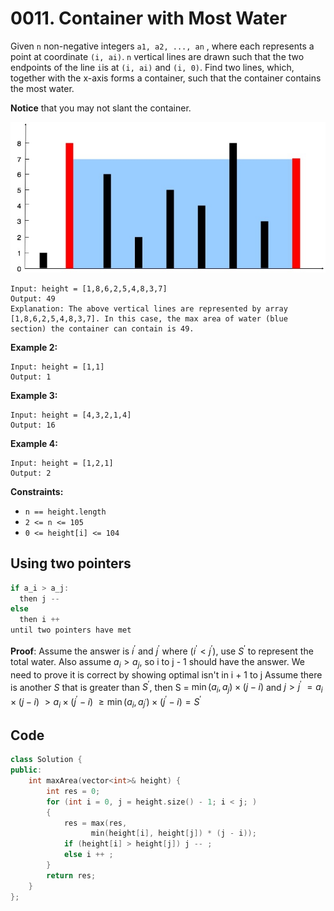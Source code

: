 # 0011. Container with Most Water

Given `n` non-negative integers `a1, a2, ..., an` , where each represents a point at coordinate `(i, ai)`. `n` vertical lines are drawn such that the two endpoints of the line `i`is at `(i, ai)` and `(i, 0)`. Find two lines, which, together with the x-axis forms a container, such that the container contains the most water.

**Notice** that you may not slant the container.

![IMAGE](resources/CDA8BA71FF952A827505C8632817A20D.jpg)

```
Input: height = [1,8,6,2,5,4,8,3,7]
Output: 49
Explanation: The above vertical lines are represented by array [1,8,6,2,5,4,8,3,7]. In this case, the max area of water (blue section) the container can contain is 49.
```

**Example 2:**

```
Input: height = [1,1]
Output: 1
```

**Example 3:**

```
Input: height = [4,3,2,1,4]
Output: 16
```

**Example 4:**

```
Input: height = [1,2,1]
Output: 2
```

 

**Constraints:**

- `n == height.length`
- `2 <= n <= 105`
- `0 <= height[i] <= 104`

## Using two pointers

```c
if a_i > a_j:
  then j --
else
  then i ++
until two pointers have met 
```

**Proof**:
Assume the answer is $i^{'}$ and $j^{'}$ where $(i^{'} < j^{'})$, use $S^{'}$ to represent the total water. Also assume $a_i > a_j$, so i to j - 1 should have the answer. We need to prove it is correct by showing optimal isn't in i + 1 to j
Assume there is another $S$ that is greater than $S^{'}$, then
S = $\min(a_i, a_j) \times (j - i)$ and $j > j^{'}$
$= a_i \times (j - i)$
$> a_i \times (j^{'} - i)$
$\geqslant \min(a_i, a_{j^{'}}) \times (j^{'} - i) = S^{'}$

## Code

```c++
class Solution {
public:
    int maxArea(vector<int>& height) {
        int res = 0;
        for (int i = 0, j = height.size() - 1; i < j; )
        {
            res = max(res, 
                  min(height[i], height[j]) * (j - i));
            if (height[i] > height[j]) j -- ;
            else i ++ ;
        }
        return res;
    }
};
```

